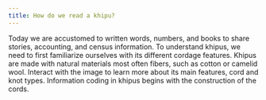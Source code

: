```yaml
---
title: How do we read a khipu? 
---
```


Today we are accustomed to written words, numbers, and books to share stories, accounting, and census information. To understand khipus, we need to first familiarize ourselves with its different cordage features. Khipus are made with natural materials most often fibers, such as cotton or camelid wool. Interact with the image to learn more about its main features, cord and knot types. Information coding in khipus begins with the construction of the cords.

